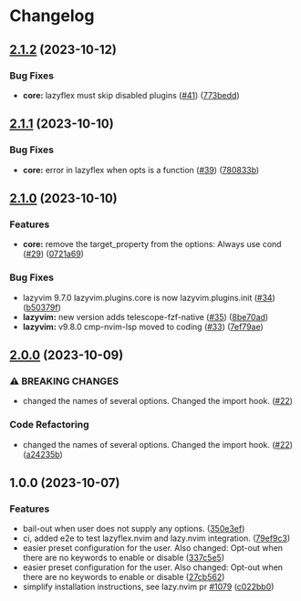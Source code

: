 # Changelog

## [2.1.2](https://github.com/abeldekat/lazyflex.nvim/compare/v2.1.1...v2.1.2) (2023-10-12)


### Bug Fixes

* **core:** lazyflex must skip disabled plugins ([#41](https://github.com/abeldekat/lazyflex.nvim/issues/41)) ([773bedd](https://github.com/abeldekat/lazyflex.nvim/commit/773beddc091f09913205d4c10bf1ab83da28c24d))

## [2.1.1](https://github.com/abeldekat/lazyflex.nvim/compare/v2.1.0...v2.1.1) (2023-10-10)


### Bug Fixes

* **core:** error in lazyflex when opts is a function ([#39](https://github.com/abeldekat/lazyflex.nvim/issues/39)) ([780833b](https://github.com/abeldekat/lazyflex.nvim/commit/780833bc5eda7d0009c810bdc8e9a9606ffcf621))

## [2.1.0](https://github.com/abeldekat/lazyflex.nvim/compare/v2.0.0...v2.1.0) (2023-10-10)


### Features

* **core:** remove the target_property from the options: Always use cond ([#29](https://github.com/abeldekat/lazyflex.nvim/issues/29)) ([0721a69](https://github.com/abeldekat/lazyflex.nvim/commit/0721a696aa8813305da28778a06288fb1921e5e9))


### Bug Fixes

* lazyvim 9.7.0 lazyvim.plugins.core is now lazyvim.plugins.init ([#34](https://github.com/abeldekat/lazyflex.nvim/issues/34)) ([b50379f](https://github.com/abeldekat/lazyflex.nvim/commit/b50379f4f5f470ce792ccfdb694a587b29f53998))
* **lazyvim:** new version adds telescope-fzf-native ([#35](https://github.com/abeldekat/lazyflex.nvim/issues/35)) ([8be70ad](https://github.com/abeldekat/lazyflex.nvim/commit/8be70add676b52b3730ce2eed8cdc2587d71e012))
* **lazyvim:** v9.8.0 cmp-nvim-lsp moved to coding ([#33](https://github.com/abeldekat/lazyflex.nvim/issues/33)) ([7ef79ae](https://github.com/abeldekat/lazyflex.nvim/commit/7ef79aedb459e7413ecad6a1dd568f769d48f7c3))

## [2.0.0](https://github.com/abeldekat/lazyflex.nvim/compare/v1.0.0...v2.0.0) (2023-10-09)


### ⚠ BREAKING CHANGES

* changed the names of several options. Changed the import hook. ([#22](https://github.com/abeldekat/lazyflex.nvim/issues/22))

### Code Refactoring

* changed the names of several options. Changed the import hook. ([#22](https://github.com/abeldekat/lazyflex.nvim/issues/22)) ([a24235b](https://github.com/abeldekat/lazyflex.nvim/commit/a24235b94a33f753db1f6e19d69a8f5a61b9b816))

## 1.0.0 (2023-10-07)


### Features

* bail-out when user does not supply any options. ([350e3ef](https://github.com/abeldekat/lazyflex.nvim/commit/350e3effcfa05a086d7db908f06f7a8d3f335423))
* ci, added e2e to test lazyflex.nvim and lazy.nvim integration. ([79ef9c3](https://github.com/abeldekat/lazyflex.nvim/commit/79ef9c3cd0d2db7c94c51843aadeceff4015b455))
* easier preset configuration for the user. Also changed: Opt-out when there are no keywords to enable or disable ([337c5e5](https://github.com/abeldekat/lazyflex.nvim/commit/337c5e5f6482fcf15520916dd66348a09fee012e))
* easier preset configuration for the user. Also changed: Opt-out when there are no keywords to enable or disable ([27cb562](https://github.com/abeldekat/lazyflex.nvim/commit/27cb5625d941e96dcab9932ad934c9d187a192bb))
* simplify installation instructions, see lazy.nvim pr [#1079](https://github.com/abeldekat/lazyflex.nvim/issues/1079) ([c022bb0](https://github.com/abeldekat/lazyflex.nvim/commit/c022bb0465c90b3089978a008e024e471f8e2b4c))
